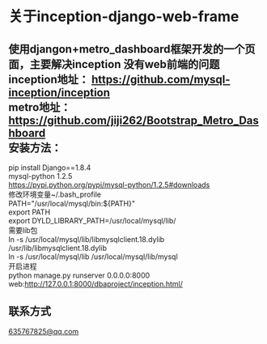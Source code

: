 关于inception-django-web-frame
====
使用djangon+metro_dashboard框架开发的一个页面，主要解决inception 没有web前端的问题    
inception地址： https://github.com/mysql-inception/inception    
metro地址： https://github.com/jiji262/Bootstrap_Metro_Dashboard    
安装方法：
-----
pip install Django==1.8.4    
mysql-python 1.2.5      
https://pypi.python.org/pypi/mysql-python/1.2.5#downloads   
修改环境变量~/.bash_profile   
PATH="/usr/local/mysql/bin:${PATH}"   
export PATH   
export DYLD_LIBRARY_PATH=/usr/local/mysql/lib/    
需要lib包   
ln -s /usr/local/mysql/lib/libmysqlclient.18.dylib /usr/lib/libmysqlclient.18.dylib   
ln -s /usr/local/mysql/lib /usr/local/mysql/lib/mysql   
开启进程    
python manage.py runserver 0.0.0.0:8000   
web:http://127.0.0.1:8000/dbaproject/inception.html/        


联系方式
----
635767825@qq.com


